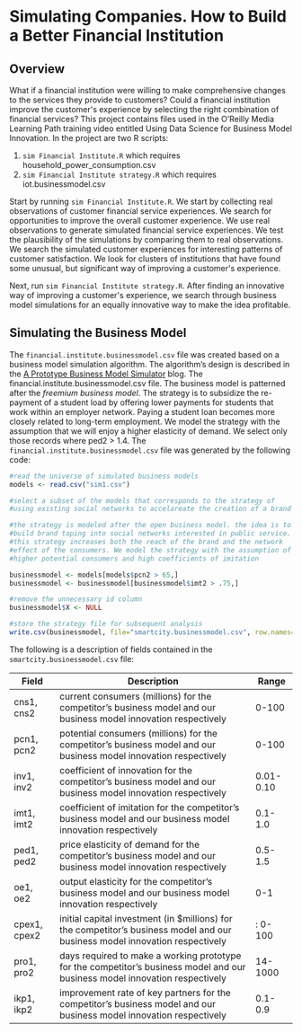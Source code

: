 # Simulating Companies. How to Build a Better Financial Institution

## Overview

What if a financial institution were willing to make comprehensive changes to the services they provide to customers? Could a financial institution improve the customer's experience by selecting the right combination of financial services? This project contains files used in the O’Reilly Media Learning Path training video entitled Using Data Science for Business Model Innovation. In the project are two R scripts:

1.	`sim Financial Institute.R` which requires household_power_consumption.csv
2. `sim Financial Institute strategy.R` which requires iot.businessmodel.csv

Start by running `sim Financial Institute.R`. We start by collecting real observations of customer financial service experiences. We search for opportunities to improve the overall customer experience. We use real observations to generate simulated financial service experiences. We test the plausibility of the simulations by comparing them to real observations. We search the simulated customer experiences for interesting patterns of customer satisfaction. We look for clusters of institutions that have found some unusual, but significant way of improving a customer's experience. 

Next, run `sim Financial Institute strategy.R`. After finding an innovative way of improving a customer's experience, we search through business model simulations for an equally innovative way to make the idea profitable.

## Simulating the Business Model

The `financial.institute.businessmodel.csv` file was created based on a business model simulation algorithm. The algorithm’s design is described in the [A Prototype Business Model Simulator](https://blogs.csc.com/2015/04/29/a-prototype-business-model-simulator/) blog.
The financial.institute.businessmodel.csv file. The business model is patterned after the *freemium business model*.  The strategy is to subsidize the re-payment of a student load by offering lower payments for students that work within an employer network. Paying a student loan becomes more closely related to long-term employment. We model the strategy with the assumption that we will enjoy a higher elasticity of demand. We select only those records where ped2 > 1.4. The `financial.institute.businessmodel.csv` file was generated by the following code:

```R
#read the universe of simulated business models
models <- read.csv("sim1.csv")

#select a subset of the models that corresponds to the strategy of
#using existing social networks to accelareate the creation of a brand

#the strategy is modeled after the open business model. the idea is to
#build brand taping into social networks interested in public service.
#this strategy increases both the reach of the brand and the network
#effect of the consumers. We model the strategy with the assumption of
#higher potential consumers and high coefficients of imitation

businessmodel <- models[models$pcn2 > 65,]
businessmodel <- businessmodel[businessmodel$imt2 > .75,]

#remove the unnecessary id column
businessmodel$X <- NULL

#store the strategy file for subsequent analysis
write.csv(businessmodel, file="smartcity.businessmodel.csv", row.names=FALSE)
```

The following is a description of fields contained in the `smartcity.businessmodel.csv` file:

Field | Description | Range
--- | --- | ---
cns1, cns2 | current consumers (millions) for the competitor’s business model and our business model innovation respectively | 0-100
pcn1, pcn2 | potential consumers (millions) for the competitor’s business model and our business model innovation respectively | 0-100
inv1, inv2 | coefficient of innovation for the competitor’s business model and our business model innovation respectively | 0.01-0.10
imt1, imt2 | coefficient of imitation for the competitor’s business model and our business model innovation respectively | 0.1-1.0
ped1, ped2 | price elasticity of demand for the competitor’s business model and our business model innovation respectively | 0.5-1.5
oe1, oe2 | output elasticity for the competitor’s business model and our business model innovation respectively | 0-1
cpex1, cpex2 | initial capital investment (in $millions) for the competitor’s business model and our business model innovation respectively |: 0-100
pro1, pro2 | days required to make a working prototype for the competitor’s business model and our business model innovation respectively | 14-1000
ikp1, ikp2 | improvement rate of key partners for the competitor’s business model and our business model innovation respectively | 0.1-0.9
